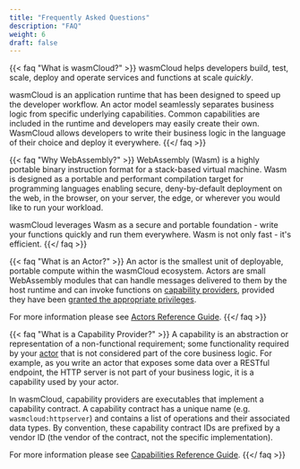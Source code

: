 ```yaml
---
title: "Frequently Asked Questions"
description: "FAQ"
weight: 6
draft: false
---
```

 
{{< faq "What is wasmCloud?" >}}
wasmCloud helps developers build, test, scale, deploy and operate services and functions at scale *quickly*.
 
wasmCloud is an application runtime that has been designed to speed up the developer workflow.  An actor model seamlessly separates business logic from specific underlying capabilities.  Common capabilities are included in the runtime and developers may easily create their own.  WasmCloud allows developers to write their business logic in the language of their choice and deploy it everywhere.
{{</ faq >}}
 
 
{{< faq "Why WebAssembly?" >}}
WebAssembly (Wasm) is a highly portable binary instruction format for a stack-based virtual machine.  Wasm is designed as a portable and performant compilation target for programming languages enabling secure, deny-by-default deployment on the web, in the browser, on your server, the edge, or wherever you would like to run your workload.
 
wasmCloud leverages Wasm as a secure and portable foundation - write your functions quickly and run them everywhere.  Wasm is not only fast - it's efficient.
{{</ faq >}}
 
{{< faq "What is an Actor?" >}}
An actor is the smallest unit of deployable, portable compute within the wasmCloud ecosystem. Actors are small WebAssembly modules that can handle messages delivered to them by the host runtime and can invoke functions on [capability providers](/reference/host-runtime/capabilities/), provided they have been [granted the appropriate privileges](reference/host-runtime/security/).
 
For more information please see [Actors Reference Guide](/reference/host-runtime/actors/).
{{</ faq >}}
 
{{< faq "What is a Capability Provider?" >}}
A capability is an abstraction or representation of a non-functional requirement; some functionality required by your [actor](/reference/host-runtime/actors/) that is not considered part of the core business logic. For example, as you write an actor that exposes some data over a RESTful endpoint, the HTTP server is not part of your business logic, it is a capability used by your actor.
 
In wasmCloud, capability providers are executables that implement a capability contract. A capability contract has a unique name (e.g. `wasmcloud:httpserver`) and contains a list of operations and their associated data types. By convention, these capability contract IDs are prefixed by a vendor ID (the vendor of the contract, not the specific implementation).
 
For more information please see [Capabilities Reference Guide](/reference/host-runtime/capabilities/).
{{</ faq >}}
